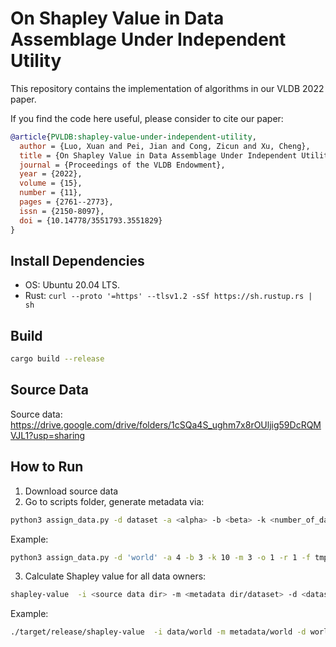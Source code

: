 # On Shapley Value in Data Assemblage Under Independent Utility

This repository contains the implementation of algorithms in our VLDB 2022 paper.

If you find the code here useful, please consider to cite our paper:

```bibtex
@article{PVLDB:shapley-value-under-independent-utility,
  author = {Luo, Xuan and Pei, Jian and Cong, Zicun and Xu, Cheng},
  title = {On Shapley Value in Data Assemblage Under Independent Utility},
  journal = {Proceedings of the VLDB Endowment},
  year = {2022},
  volume = {15},
  number = {11},
  pages = {2761--2773},
  issn = {2150-8097},
  doi = {10.14778/3551793.3551829}
}
```

## Install Dependencies
* OS: Ubuntu 20.04 LTS.
* Rust: `curl --proto '=https' --tlsv1.2 -sSf https://sh.rustup.rs | sh`

## Build

```bash
cargo build --release
```

## Source Data
Source data: https://drive.google.com/drive/folders/1cSQa4S_ughm7x8rOUljig59DcRQMVJL1?usp=sharing

## How to Run
1. Download source data
2. Go to scripts folder, generate metadata via:
```bash
python3 assign_data.py -d dataset -a <alpha> -b <beta> -k <number_of_data_owner> -m <max_copy> -o <equal owners> -r <equal records> -f <output dir>
```
Example:
```bash
python3 assign_data.py -d 'world' -a 4 -b 3 -k 10 -m 3 -o 1 -r 1 -f tmp/
```
3. Calculate Shapley value for all data owners:
```bash
shapley-value  -i <source data dir> -m <metadata dir/dataset> -d <dataset> -o <output file> -s <scheme>
```
Example:
```bash
./target/release/shapley-value  -i data/world -m metadata/world -d world -o proposed.json -s proposed
```

